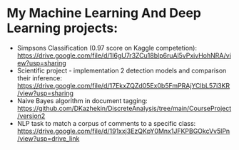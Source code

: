 # My Machine Learning And Deep Learning projects:
* Simpsons Classification (0.97 score on Kaggle competetion): https://drive.google.com/file/d/1I6gU7r3ZCu18blp6ruAl5vPxivHohNRA/view?usp=sharing
* Scientific project - implementation 2 detection models and comparison their inference: https://drive.google.com/file/d/17EkxZQZd05Ex0b5FmPRAjYClbL57i3KR/view?usp=sharing
* Naive Bayes algorithm in document tagging:
   https://github.com/DKazhekin/DiscreteAnalysis/tree/main/CourseProject/version2
* NLP task to match a corpus of comments to a specific class: https://drive.google.com/file/d/191xxj3EzQKpY0Mnx1JFKPBGOkcVv5lPn/view?usp=drive_link
